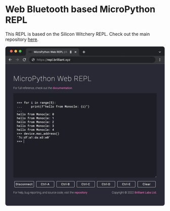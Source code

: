 # Web Bluetooth based MicroPython REPL 

This REPL is based on the Silicon Witchery REPL. Check out the main repository [here](https://github.com/siliconwitchery/web-bluetooth-repl).

![Demo of the Bluetooth REPL in action](images/micropython-web-repl.png)
